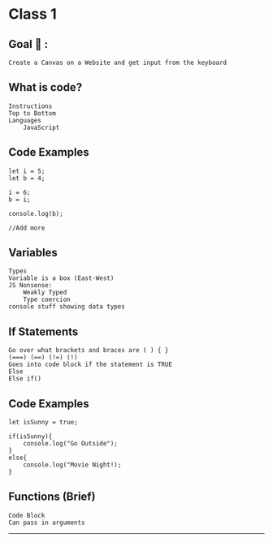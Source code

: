 # Class 1
## Goal 🥅 : 
    Create a Canvas on a Website and get input from the keyboard

## What is code?
    Instructions
    Top to Bottom
    Languages
        JavaScript
    

## Code Examples
    let i = 5;
    let b = 4;

    i = 6;
    b = i;

    console.log(b);

    //Add more
## Variables
    Types
    Variable is a box (East-West)
    JS Nonsense:
        Weakly Typed
        Type coercion
    console stuff showing data types
    
    

## If Statements
    Go over what brackets and braces are ( ) { }
    (===) (==) (!=) (!)
    Goes into code block if the statement is TRUE
    Else
    Else if()

## Code Examples
    let isSunny = true;

    if(isSunny){
        console.log("Go Outside");
    }
    else{
        console.log("Movie Night!);
    }
## Functions (Brief)
    Code Block
    Can pass in arguments

---
